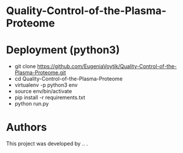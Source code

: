 # Quality-Control-of-the-Plasma-Proteome


# Deployment (python3)
* git clone https://github.com/EugeniaVoytik/Quality-Control-of-the-Plasma-Proteome.git
* cd Quality-Control-of-the-Plasma-Proteome
* virtualenv -p python3 env
* source env/bin/activate
* pip install -r requirements.txt
* python run.py

# Authors
This project was developed by .. .